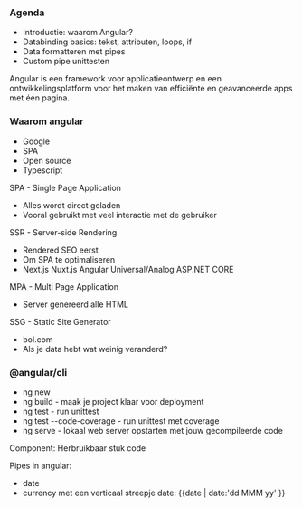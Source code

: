 ### Agenda
- Introductie: waarom Angular?
- Databinding basics: tekst, attributen, loops, if
- Data formatteren met pipes
- Custom pipe unittesten

Angular is een framework voor applicatieontwerp en een ontwikkelingsplatform voor het maken van efficiënte en geavanceerde apps met één pagina.

### Waarom angular
- Google
- SPA
- Open source
- Typescript

SPA - Single Page Application
- Alles wordt direct geladen
- Vooral gebruikt met veel interactie met de gebruiker

SSR - Server-side Rendering
- Rendered SEO eerst
- Om SPA te optimaliseren
- Next.js Nuxt.js Angular Universal/Analog ASP.NET CORE

MPA - Multi Page Application
- Server genereerd alle HTML

SSG - Static Site Generator
- bol.com
- Als je data hebt wat weinig veranderd?

### @angular/cli
- ng new <projectnaam>
- ng build - maak je project klaar voor deployment
- ng test - run unittest
- ng test --code-coverage - run unittest met coverage
- ng serve - lokaal web server opstarten met jouw gecompileerde code 

Component:
Herbruikbaar stuk code

Pipes in angular:
- date
- currency
met een verticaal streepje
date: {{date | date:'dd MMM yy' }}